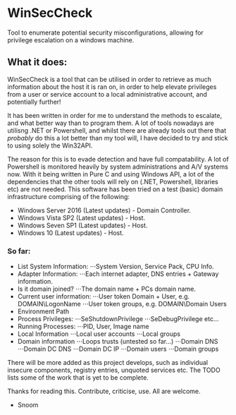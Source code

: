 # WinSecCheck
Tool to enumerate potential security misconfigurations, allowing for privilege escalation on a windows machine.

## What it does:
WinSecCheck is a tool that can be utilised in order to retrieve as much information about the host it is ran on, in order to help elevate privileges from a user or service account to a local administrative account, and potentially further!

It has been written in order for me to understand the methods to escalate, and what better way than to program them. A lot of tools nowadays are utilisng .NET or Powershell, and whilst there are already tools out there that *probably* do this a lot better than my tool will, I have decided to try and stick to using solely the Win32API.

The reason for this is to evade detection and have full compatability. A lot of Powershell is monitored heavily by system administrations and A/V systems now. With it being written in Pure C and using Windows API, a lot of the dependencies that the other tools will rely on (.NET, Powershell, libraries etc) are not needed. This software has been tried on a test (basic) domain infrastructure comprising of the following:
- Windows Server 2016 (Latest updates) - Domain Controller.
- Windows Vista SP2 (Latest updates) - Host.
- Windows Seven SP1 (Latest updates) - Host.
- Windows 10 (Latest updates) - Host.

### So far:
- List System Information:
⋅⋅⋅System Version, Service Pack, CPU Info.
- Adapter Information:
⋅⋅⋅Each internet adapter, DNS entries + Gateway information.
- Is it domain joined?
⋅⋅⋅The domain name + PCs domain name.
- Current user information:
⋅⋅⋅User token Domain + User, e.g. DOMAIN\\LogonName
⋅⋅⋅User token groups, e.g. DOMAIN\\Domain Users
- Environment Path
- Process Privileges:
⋅⋅⋅SeShutdownPrivilege
⋅⋅⋅SeDebugPrivilege etc...
- Running Processes:
⋅⋅⋅PID, User, Image name
- Local Information
⋅⋅⋅Local user accounts
⋅⋅⋅Local groups
- Domain information
⋅⋅⋅Loops trusts (untested so far...)
⋅⋅⋅Domain DNS 
⋅⋅⋅Domain DC DNS
⋅⋅⋅Domain DC IP
⋅⋅⋅Domain users
⋅⋅⋅Domain groups

There will be more added as this project develops, such as individual insecure components, registry entries, unquoted services etc. The TODO lists some of the work that is yet to be complete.

Thanks for reading this. Contribute, criticise, use. All are welcome.

- Snoom
